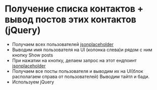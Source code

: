 #   Получение списка контактов + вывод постов этих контактов (jQuery)

*   Получаем всех пользователей [jsonplaceholder](https://jsonplaceholder.typicode.com/posts)
*   Выводим имя пользователя на UI (колонка слева)и рядом с ним кнопку Show posts
*   При нажатии на кнопку, делаем запрос на этот ендпоинт [jsonplaceholder](https://jsonplaceholder.typicode.com/posts?userId="ID")
*   Получаем все посты пользователя и выводим их на UI(блок располагаем справа от пользователей) Выводим тайтл и бади.
*   Используем jQuery
